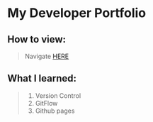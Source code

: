# My Developer Portfolio

## How to view:
> Navigate [HERE](http://jseawell.github.io/)

## What I learned:
> 1. Version Control  
> 2. GitFlow  
> 3. Github pages
